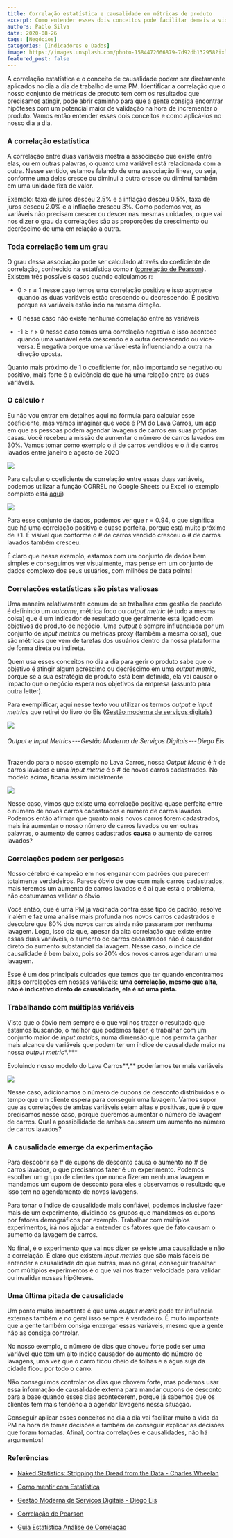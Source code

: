 ```yaml
---
title: Correlação estatística e causalidade em métricas de produto
excerpt: Como entender esses dois conceitos pode facilitar demais a vida de uma PM
authors: Pablo Silva
date: 2020-08-26
tags: [Negócios]
categories: [Indicadores e Dados]
image: https://images.unsplash.com/photo-1584472666879-7d92db132958?ixlib=rb-1.2.1&ixid=eyJhcHBfaWQiOjEyMDd9&auto=format&fit=crop&w=2746&q=80
featured_post: false
---
```


A correlação estatística e o conceito de causalidade podem ser
diretamente aplicados no dia a dia de trabalho de uma PM. Identificar a
correlação que o nosso conjunto de métricas de produto tem com os
resultados que precisamos atingir, pode abrir caminho para que a gente
consiga encontrar hipóteses com um potencial maior de validação na hora
de incrementar o produto. Vamos então entender esses dois conceitos e
como aplicá-los no nosso dia a dia.

### A correlação estatística

A correlação entre duas variáveis mostra a associação que existe entre
elas, ou em outras palavras, o quanto uma variável está relacionada com
a outra. Nesse sentido, estamos falando de uma associação linear, ou
seja, conforme uma delas cresce ou diminui a outra cresce ou diminui
também em uma unidade fixa de valor.

Exemplo: taxa de juros desceu 2.5% e a inflação desceu 0.5%, taxa de
juros desceu 2.0% e a inflação cresceu 3%. Como podemos ver, as
variáveis não precisam crescer ou descer nas mesmas unidades, o que vai
nos dizer o grau da correlações são as proporções de crescimento ou
decréscimo de uma em relação a outra.

### Toda correlação tem um grau

O grau dessa associação pode ser calculado através do coeficiente de
correlação, conhecido na estatística como **r** ([correlação de
Pearson](https://www.statisticshowto.com/probability-and-statistics/correlation-coefficient-formula/))**.**
Existem três possíveis casos quando calculamos r:

-   0 \> r ≥ 1 nesse caso temos uma correlação positiva e isso acontece
    quando as duas variáveis estão crescendo ou decrescendo. É positiva
    porque as variáveis estão indo na mesma direção.

-   0 nesse caso não existe nenhuma correlação entre as variáveis

-   -1 ≥ r \> 0 nesse caso temos uma correlação negativa e isso acontece
    quando uma variável está crescendo e a outra decrescendo ou
    vice-versa. É negativa porque uma variável está influenciando a
    outra na direção oposta.

Quanto mais próximo de 1 o coeficiente for, não importando se negativo
ou positivo, mais forte é a evidência de que há uma relação entre as
duas variáveis.

### O cálculo r

Eu não vou entrar em detalhes aqui na fórmula para calcular esse
coeficiente, mas vamos imaginar que você é PM do Lava Carros, um app em
que as pessoas podem agendar lavagens de carros em suas próprias casas.
Você recebeu a missão de aumentar o número de carros lavados em 30%.
Vamos tomar como exemplo o \# de carros vendidos e o \# de carros
lavados entre janeiro e agosto de 2020

[![](https://bucketeer-e05bbc84-baa3-437e-9518-adb32be77984.s3.amazonaws.com/public/images/16905ceb-9333-45e6-a659-a9e3005e7fe2_335x192.png)](https://cdn.substack.com/image/fetch/f_auto,q_auto:good,fl_progressive:steep/https%3A%2F%2Fbucketeer-e05bbc84-baa3-437e-9518-adb32be77984.s3.amazonaws.com%2Fpublic%2Fimages%2F16905ceb-9333-45e6-a659-a9e3005e7fe2_335x192.png)

Para calcular o coeficiente de correlação entre essas duas variáveis,
podemos utilizar a função CORREL no Google Sheets ou Excel (o exemplo
completo está
[aqui](https://docs.google.com/spreadsheets/d/1X-Ccps1I7zl759pDqs1x50y4v2gyueKYjBEhmtmPtI0/edit?usp=sharing))

[![](https://bucketeer-e05bbc84-baa3-437e-9518-adb32be77984.s3.amazonaws.com/public/images/97cf129c-435d-4d23-b144-28856863c258_336x233.png)](https://cdn.substack.com/image/fetch/f_auto,q_auto:good,fl_progressive:steep/https%3A%2F%2Fbucketeer-e05bbc84-baa3-437e-9518-adb32be77984.s3.amazonaws.com%2Fpublic%2Fimages%2F97cf129c-435d-4d23-b144-28856863c258_336x233.png)

Para esse conjunto de dados, podemos ver que r = 0.94, o que significa
que há uma correlação positiva e quase perfeita, porque está muito
próximo de +1. É visível que conforme o \# de carros vendido cresceu o
\# de carros lavados também cresceu.

É claro que nesse exemplo, estamos com um conjunto de dados bem simples
e conseguimos ver visualmente, mas pense em um conjunto de dados
complexo dos seus usuários, com milhões de data points!

### Correlações estatísticas são pistas valiosas

Uma maneira relativamente comum de se trabalhar com gestão de produto é
definindo um *outcome*, métrica foco ou *output metric* (é tudo a mesma
coisa) que é um indicador de resultado que geralmente está ligado com
objetivos de produto de negócio. Uma *output* é sempre influenciada por
um conjunto de *input metrics* ou métricas proxy (também a mesma coisa),
que são métricas que vem de tarefas dos usuários dentro da nossa
plataforma de forma direta ou indireta.

Quem usa esses conceitos no dia a dia para gerir o produto sabe que o
objetivo é atingir algum acréscimo ou decréscimo em uma *output metric*,
porque se a sua estratégia de produto está bem definida, ela vai causar
o impacto que o negócio espera nos objetivos da empresa (assunto para
outra letter).

Para exemplificar, aqui nesse texto vou utilizar os termos *output* e
*input metrics* que retirei do livro do Eis ([Gestão moderna de serviços
digitais](https://amzn.to/34GEV6y))

[![](https://bucketeer-e05bbc84-baa3-437e-9518-adb32be77984.s3.amazonaws.com/public/images/d1e6f815-be98-4503-9382-4e1e2d4fc651_800x611.png)](https://cdn.substack.com/image/fetch/f_auto,q_auto:good,fl_progressive:steep/https%3A%2F%2Fbucketeer-e05bbc84-baa3-437e-9518-adb32be77984.s3.amazonaws.com%2Fpublic%2Fimages%2Fd1e6f815-be98-4503-9382-4e1e2d4fc651_800x611.png)

###### Output e Input Metrics --- Gestão Moderna de Serviços Digitais --- Diego Eis

Trazendo para o nosso exemplo no Lava Carros, nossa *Output Metric* é \#
de carros lavados e uma *input metric* é o \# de novos carros
cadastrados. No modelo acima, ficaria assim inicialmente

[![](https://bucketeer-e05bbc84-baa3-437e-9518-adb32be77984.s3.amazonaws.com/public/images/60502015-59c5-420f-aa92-f27b04b4f40a_1066x670.png)](https://cdn.substack.com/image/fetch/f_auto,q_auto:good,fl_progressive:steep/https%3A%2F%2Fbucketeer-e05bbc84-baa3-437e-9518-adb32be77984.s3.amazonaws.com%2Fpublic%2Fimages%2F60502015-59c5-420f-aa92-f27b04b4f40a_1066x670.png)

Nesse caso, vimos que existe uma correlação positiva quase perfeita
entre o número de novos carros cadastrados e número de carros lavados.
Podemos então afirmar que quanto mais novos carros forem cadastrados,
mais irá aumentar o nosso número de carros lavados ou em outras
palavras, o aumento de carros cadastrados **causa** o aumento de carros
lavados?

### Correlações podem ser perigosas

Nosso cérebro é campeão em nos enganar com padrões que parecem
totalmente verdadeiros. Parece óbvio de que com mais carros cadastrados,
mais teremos um aumento de carros lavados e é aí que está o problema,
não costumamos validar o óbvio.

Você então, que é uma PM já vacinada contra esse tipo de padrão, resolve
ir além e faz uma análise mais profunda nos novos carros cadastrados e
descobre que 80% dos novos carros ainda não passaram por nenhuma
lavagem. Logo, isso diz que, apesar da alta correlação que existe entre
essas duas variáveis, o aumento de carros cadastrados não é causador
direto do aumento substancial da lavagem. Nesse caso, o índice de
causalidade é bem baixo, pois só 20% dos novos carros agendaram uma
lavagem.

Esse é um dos principais cuidados que temos que ter quando encontramos
altas correlações em nossas variáveis: **uma correlação, mesmo que
alta**, **não é indicativo direto de causalidade, ela é só uma pista.**

### Trabalhando com múltiplas variáveis

Visto que o óbvio nem sempre é o que vai nos trazer o resultado que
estamos buscando, o melhor que podemos fazer, é trabalhar com um
conjunto maior de *input metrics*, numa dimensão que nos permita ganhar
mais alcance de variáveis que podem ter um índice de causalidade maior
na nossa *output metric**.***

Evoluindo nosso modelo do Lava Carros**,** poderíamos ter mais variáveis

[![](https://bucketeer-e05bbc84-baa3-437e-9518-adb32be77984.s3.amazonaws.com/public/images/f7ba4fd1-0bb1-4757-ad29-79cf0a5c42b0_800x641.png)](https://cdn.substack.com/image/fetch/f_auto,q_auto:good,fl_progressive:steep/https%3A%2F%2Fbucketeer-e05bbc84-baa3-437e-9518-adb32be77984.s3.amazonaws.com%2Fpublic%2Fimages%2Ff7ba4fd1-0bb1-4757-ad29-79cf0a5c42b0_800x641.png)

Nesse caso, adicionamos o número de cupons de desconto distribuídos e o
tempo que um cliente espera para conseguir uma lavagem. Vamos supor que
as correlações de ambas variáveis sejam altas e positivas, que é o que
precisamos nesse caso, porque queremos aumentar o número de lavagem de
carros. Qual a possibilidade de ambas causarem um aumento no número de
carros lavados?

### A causalidade emerge da experimentação

Para descobrir se \# de cupons de desconto causa o aumento no \# de
carros lavados, o que precisamos fazer é um experimento. Podemos
escolher um grupo de clientes que nunca fizeram nenhuma lavagem e
mandamos um cupom de desconto para eles e observamos o resultado que
isso tem no agendamento de novas lavagens. 

Para tonar o índice de causalidade mais confiável, podemos inclusive
fazer mais de um experimento, dividindo os grupos que mandamos os cupons
por fatores demográficos por exemplo. Trabalhar com múltiplos
experimentos, irá nos ajudar a entender os fatores que de fato causam o
aumento da lavagem de carros.

No final, é o experimento que vai nos dizer se existe uma causalidade e
não a correlação. É claro que existem *input metrics* que são mais
fáceis de entender a causalidade do que outras, mas no geral, conseguir
trabalhar com múltiplos experimentos é o que vai nos trazer velocidade
para validar ou invalidar nossas hipóteses.

### Uma última pitada de causalidade

Um ponto muito importante é que uma *output metric* pode ter influência
externas também e no geral isso sempre é verdadeiro. É muito importante
que a gente também consiga enxergar essas variáveis, mesmo que a gente
não as consiga controlar.

No nosso exemplo, o número de dias que choveu forte pode ser uma
variável que tem um alto índice causador do aumento do número de
lavagens, uma vez que o carro ficou cheio de folhas e a água suja da
cidade ficou por todo o carro.

Não conseguimos controlar os dias que chovem forte, mas podemos usar
essa informação de causalidade externa para mandar cupons de desconto
para a base quando esses dias acontecerem, porque já sabemos que os
clientes tem mais tendência a agendar lavagens nessa situação.

Conseguir aplicar esses conceitos no dia a dia vai facilitar muito a
vida da PM na hora de tomar decisões e também de conseguir explicar as
decisões que foram tomadas. Afinal, contra correlações e causalidades,
não há argumentos!

### Referências

-   [Naked Statistics: Stripping the Dread from the Data - Charles
    Wheelan](https://amzn.to/3jh4IGJ)

-   [Como mentir com Estatística](https://amzn.to/34GOO4a)

-   [Gestão Moderna de Serviços Digitais - Diego
    Eis](https://amzn.to/2G0nBPR)

-   [Correlação de
    Pearson](https://www.statisticshowto.com/probability-and-statistics/correlation-coefficient-formula/)

-   [Guia Estatística Análise de
    Correlação](https://www.ecommercebrasil.com.br/artigos/guia-estatistica-analise-correlacao/)